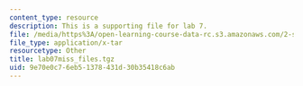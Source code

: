 ```yaml
---
content_type: resource
description: This is a supporting file for lab 7.
file: /media/https%3A/open-learning-course-data-rc.s3.amazonaws.com/2-s998-marine-autonomy-sensing-and-communications-spring-2012/9e70e0c76eb51378431d30b35418c6ab_lab07miss_files.tgz
file_type: application/x-tar
resourcetype: Other
title: lab07miss_files.tgz
uid: 9e70e0c7-6eb5-1378-431d-30b35418c6ab
---
```

